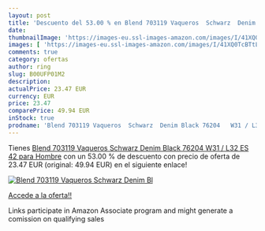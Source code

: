 ```yaml
---
layout: post
title: 'Descuento del 53.00 % en Blend 703119 Vaqueros  Schwarz  Denim Bl'
date: 
thumbnailImage: 'https://images-eu.ssl-images-amazon.com/images/I/41XQ0TcBTtL._SL200_.jpg'
images: [ 'https://images-eu.ssl-images-amazon.com/images/I/41XQ0TcBTtL._SL200_.jpg' ]
comments: true
category: ofertas
author: ring
slug: B00UFP01M2
description:
actualPrice: 23.47 EUR
currency: EUR
price: 23.47
comparePrice: 49.94 EUR
inStock: true
prodname: 'Blend 703119 Vaqueros  Schwarz  Denim Black 76204   W31 / L32  ES 42  para Hombre'
---
```


Tienes [Blend 703119 Vaqueros  Schwarz  Denim Black 76204   W31 / L32  ES 42  para Hombre](https://www.amazon.es/dp/B00UFP01M2/?tag=tolees-21) con un 53.00 % de descuento con precio de oferta de 23.47 EUR (original: 49.94 EUR) en el siguiente enlace!

[![Blend 703119 Vaqueros  Schwarz  Denim Bl](https://images-eu.ssl-images-amazon.com/images/I/41XQ0TcBTtL._SL200_.jpg)](https://www.amazon.es/dp/B00UFP01M2/?tag=tolees-21)

[Accede a la oferta!!](https://www.amazon.es/dp/B00UFP01M2/?tag=tolees-21)

Links participate in Amazon Associate program and might generate a comission on qualifying sales


